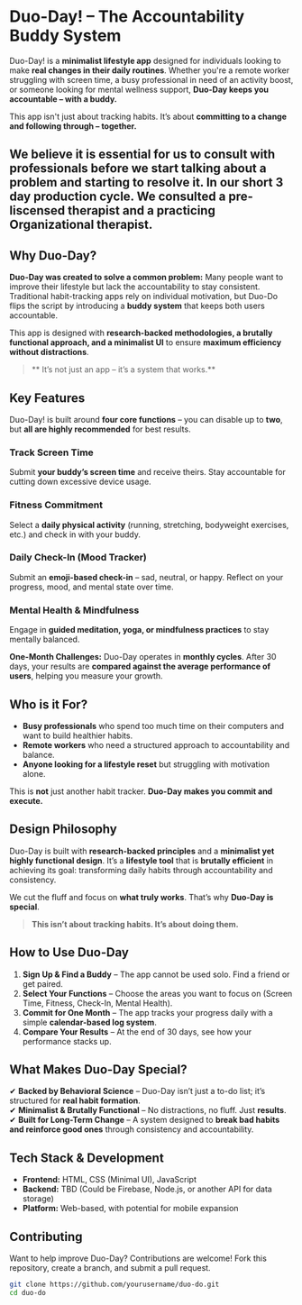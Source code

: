 #  Duo-Day! – The Accountability Buddy System  

Duo-Day! is a **minimalist lifestyle app** designed for individuals looking to make **real changes in their daily routines**. Whether you're a remote worker struggling with screen time, a busy professional in need of an activity boost, or someone looking for mental wellness support, **Duo-Day keeps you accountable – with a buddy.**  

This app isn't just about tracking habits. It’s about **committing to a change and following through – together.**  

## We believe it is essential for us to consult with professionals before we start talking about a problem and starting to resolve it. In our short 3 day production cycle. We consulted a pre-liscensed therapist and a practicing Organizational therapist.

##  Why Duo-Day?  

**Duo-Day was created to solve a common problem:** Many people want to improve their lifestyle but lack the accountability to stay consistent. Traditional habit-tracking apps rely on individual motivation, but Duo-Do flips the script by introducing a **buddy system** that keeps both users accountable.  

This app is designed with **research-backed methodologies, a brutally functional approach, and a minimalist UI** to ensure **maximum efficiency without distractions**.  

> ** It’s not just an app – it’s a system that works.**  


##  Key Features  

Duo-Day! is built around **four core functions** – you can disable up to **two**, but **all are highly recommended** for best results.  

###  **Track Screen Time**  
 Submit **your buddy’s screen time** and receive theirs. Stay accountable for cutting down excessive device usage.  

###  **Fitness Commitment**  
 Select a **daily physical activity** (running, stretching, bodyweight exercises, etc.) and check in with your buddy.  

###  **Daily Check-In (Mood Tracker)**  
 Submit an **emoji-based check-in** – sad, neutral, or happy. Reflect on your progress, mood, and mental state over time.  

###  **Mental Health & Mindfulness**  
 Engage in **guided meditation, yoga, or mindfulness practices** to stay mentally balanced.  

 **One-Month Challenges:** Duo-Day operates in **monthly cycles**. After 30 days, your results are **compared against the average performance of users**, helping you measure your growth.  


##  Who is it For?  

- **Busy professionals** who spend too much time on their computers and want to build healthier habits.  
- **Remote workers** who need a structured approach to accountability and balance.  
- **Anyone looking for a lifestyle reset** but struggling with motivation alone.  

This is **not** just another habit tracker. **Duo-Day makes you commit and execute.**  



##  Design Philosophy  

Duo-Day is built with **research-backed principles** and a **minimalist yet highly functional design**. It’s a **lifestyle tool** that is **brutally efficient** in achieving its goal: transforming daily habits through accountability and consistency.  

We cut the fluff and focus on **what truly works**. That’s why **Duo-Day is special**.  

> **This isn’t about tracking habits. It’s about doing them.**  


##  How to Use Duo-Day 

1. **Sign Up & Find a Buddy** – The app cannot be used solo. Find a friend or get paired.  
2. **Select Your Functions** – Choose the areas you want to focus on (Screen Time, Fitness, Check-In, Mental Health).  
3. **Commit for One Month** – The app tracks your progress daily with a simple **calendar-based log system**.  
4. **Compare Your Results** – At the end of 30 days, see how your performance stacks up.  


##  What Makes Duo-Day Special?  

✔ **Backed by Behavioral Science** – Duo-Day isn’t just a to-do list; it’s structured for **real habit formation**.  
✔ **Minimalist & Brutally Functional** – No distractions, no fluff. Just **results**.  
✔ **Built for Long-Term Change** – A system designed to **break bad habits and reinforce good ones** through consistency and accountability.  


## Tech Stack & Development  

-  **Frontend:** HTML, CSS (Minimal UI), JavaScript  
-  **Backend:** TBD (Could be Firebase, Node.js, or another API for data storage)  
-  **Platform:** Web-based, with potential for mobile expansion  


## Contributing  

Want to help improve Duo-Day? Contributions are welcome! Fork this repository, create a branch, and submit a pull request.  

```sh
git clone https://github.com/yourusername/duo-do.git
cd duo-do
